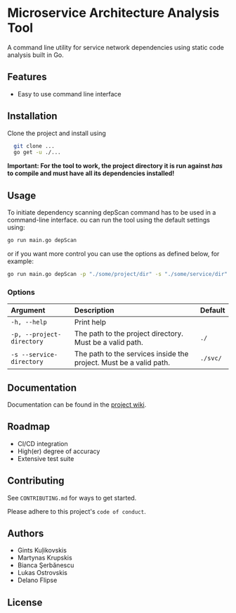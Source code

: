 
# Microservice Architecture Analysis Tool

A command line utility for service network dependencies using static code analysis built in Go.


## Features

- Easy to use command line interface




## Installation

Clone the project and install using

```bash
  git clone ...
  go get -u ./...
```

**Important: For the tool to work, the project directory it is run against _has_ to compile and must have all its dependencies installed!**
## Usage

To initiate dependency scanning depScan command has to be used in a command-line interface.
ou can run the tool using the default settings using:

```sh
go run main.go depScan
```
or if you want more control you can use the options as defined below, for example:
```sh
go run main.go depScan -p "./some/project/dir" -s "./some/service/dir"
```

### Options

| Argument      | Description             | Default        |
|:---------------------------|:------------------------|:---------------|
| `-h, --help` | Print help |  |
| `-p, --project-directory` | The path to the project directory. Must be a valid path. | `./` |
| `-s --service-directory` | The path to the services inside the project. Must be a valid path. | `./svc/` |


## Documentation

Documentation can be found in the [project wiki](https://gitlab.ewi.tudelft.nl/cse2000-software-project/2021-2022-q4/cluster-13/microservice-architecture-analysis-tool/code/-/wikis/home).


## Roadmap

- CI/CD integration
- High(er) degree of accuracy
- Extensive test suite



## Contributing

See `CONTRIBUTING.md` for ways to get started.

Please adhere to this project's `code of conduct`.

## Authors

- Gints Kuļikovskis
- Martynas Krupskis
- Bianca Şerbănescu
- Lukas Ostrovskis
- Delano Flipse


## License


